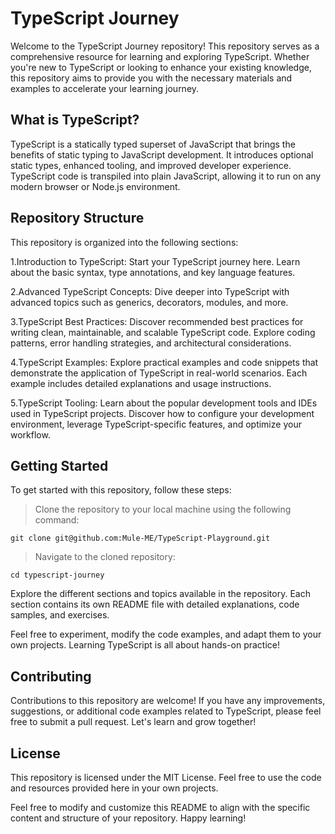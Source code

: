 # TypeScript Journey

Welcome to the TypeScript Journey repository! This repository serves as a comprehensive resource for learning and exploring TypeScript. Whether you're new to TypeScript or looking to enhance your existing knowledge, this repository aims to provide you with the necessary materials and examples to accelerate your learning journey.

## What is TypeScript?
TypeScript is a statically typed superset of JavaScript that brings the benefits of static typing to JavaScript development. It introduces optional static types, enhanced tooling, and improved developer experience. TypeScript code is transpiled into plain JavaScript, allowing it to run on any modern browser or Node.js environment.

## Repository Structure
This repository is organized into the following sections:

1.Introduction to TypeScript: Start your TypeScript journey here. Learn about the basic syntax, type annotations, and key language features.

2.Advanced TypeScript Concepts: Dive deeper into TypeScript with advanced topics such as generics, decorators, modules, and more.

3.TypeScript Best Practices: Discover recommended best practices for writing clean, maintainable, and scalable TypeScript code. Explore coding patterns, error handling strategies, and architectural considerations.

4.TypeScript Examples: Explore practical examples and code snippets that demonstrate the application of TypeScript in real-world scenarios. Each example includes detailed explanations and usage instructions.

5.TypeScript Tooling: Learn about the popular development tools and IDEs used in TypeScript projects. Discover how to configure your development environment, leverage TypeScript-specific features, and optimize your workflow.

## Getting Started
To get started with this repository, follow these steps:


> Clone the repository to your local machine using the following command:
```
git clone git@github.com:Mule-ME/TypeScript-Playground.git
```


>Navigate to the cloned repository:
```
cd typescript-journey
```
Explore the different sections and topics available in the repository. Each section contains its own README file with detailed explanations, code samples, and exercises.

Feel free to experiment, modify the code examples, and adapt them to your own projects. Learning TypeScript is all about hands-on practice!

## Contributing
Contributions to this repository are welcome! If you have any improvements, suggestions, or additional code examples related to TypeScript, please feel free to submit a pull request. Let's learn and grow together!

## License
This repository is licensed under the MIT License. Feel free to use the code and resources provided here in your own projects.

Feel free to modify and customize this README to align with the specific content and structure of your repository. Happy learning!
